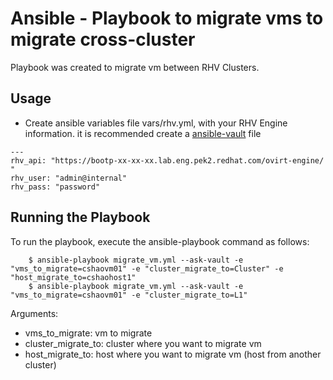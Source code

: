 # Ansible  - Playbook to migrate vms to migrate cross-cluster

Playbook was created to migrate vm between RHV Clusters.


## Usage
  - Create ansible variables file vars/rhv.yml, with your RHV Engine information. it is recommended create a [ansible-vault](https://docs.ansible.com/ansible/latest/user_guide/playbooks_vault.html) file
```
---
rhv_api: "https://bootp-xx-xx-xx.lab.eng.pek2.redhat.com/ovirt-engine/ "
rhv_user: "admin@internal"
rhv_pass: "password"
```

## Running the Playbook
To run the playbook, execute the ansible-playbook command as follows:
```
    $ ansible-playbook migrate_vm.yml --ask-vault -e "vms_to_migrate=cshaovm01" -e "cluster_migrate_to=Cluster" -e "host_migrate_to=cshaohost1"
    $ ansible-playbook migrate_vm.yml --ask-vault -e "vms_to_migrate=cshaovm01" -e "cluster_migrate_to=L1"

```


Arguments:
- vms_to_migrate: vm to migrate
- cluster_migrate_to: cluster where you want to migrate vm
- host_migrate_to: host where you want to migrate vm (host from another cluster)

